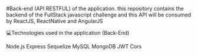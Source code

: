  #Back-end (API RESTFUL) of the application. this repository contains the backend of the FullStack javascript challenge and this API will be consumed by ReactJS, ReactNative and AngularJS


💻Technologies used in the application (Back-End)

Node.js
Express
Sequelize
MySQL
MongoDB
JWT
Cors

